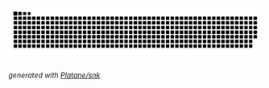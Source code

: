 <picture>
  <source media="(prefers-color-scheme: dark)" srcset="https://raw.githubusercontent.com/vhleao/vhleao/output/github-contribution-grid-snake-dark.svg">
  <source media="(prefers-color-scheme: light)" srcset="https://raw.githubusercontent.com/vhleao/vhleao/output/github-snake.svg">
   <img alt="github contribution grid snake animation" src="https://raw.githubusercontent.com/vhleao/vhleao/output/github-contribution-grid-snake.svg">
</picture>


_generated with [Platane/snk](https://github.com/Platane/snk)_


    
            
     
